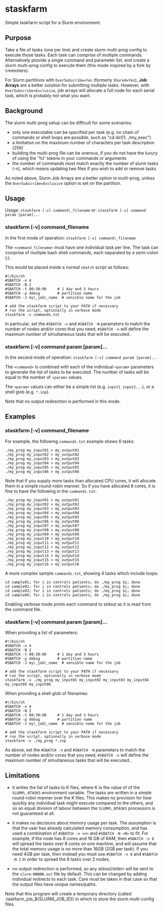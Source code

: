 # staskfarm

Simple taskfarm script for a Slurm environment.

## Purpose

Take a file of tasks (one per line) and create slurm multi-prog
config to execute those tasks. Each task can comprise of multiple commands.
Alternatively provide a single command and parameter list, and create a slurm
multi-prog config to execute them (this mode inspired by a fork by cmeesters).

For Slurm partitions with `OverSubscribe=Yes` (formerly `Shared=Yes`),
**Job Arrays** are a better solution for submitting multiple tasks. However, with
`OverSubscribe=Exclusive`, job arrays will allocate a full node for each serial
task, which is probably not what you want.

## Background

The slurm multi-prog setup can be difficult for some
scenarios:

* only one executable can be specified per task (e.g. no chain of commands
  or shell loops are possible, such as "cd dir01; ./my\_exec")
* a limitation on the maximum number of characters per task description (256)
* building the multi-prog file can be onerous, if you do not have the
  luxury of using the '%t' tokens in your commands or arguments
* the number of commands must match exactly the number of slurm tasks (-n),
  which means updating two files if you wish to add or remove tasks

As noted above, Slurm Job Arrays are a better option to multi-prog, unless
the `OverSubscribe=Exclusive` option is set on the partition.

## Usage

Usage: `staskfarm [-v] command\_filename`
  or:  `staskfarm [-v] command param [param]...`

### staskfarm [-v] command\_filename

In the first mode of operation: `staskfarm [-v] command\_filename`

The `<command_filename>` must have one individual task per
line. The task can comprise of multiple bash shell commands,
each separated by a semi-colon (;).

This would be placed inside a normal `sbatch` script as follows:

    #!/bin/sh
    #SBATCH -n 4
    #SBATCH -N 2
    #SBATCH -t 00:30:00     # 1 day and 3 hours
    #SBATCH -p debug        # partition name
    #SBATCH -J my\_job\_name  # sensible name for the job
    
    # add the staskfarm script to your PATH if necessary
    # run the script, optionally in verbose mode
    staskfarm -v commands.txt

In particular, set the `#SBATCH -n` and `#SBATCH -N` parameters to match
the number of nodes and/or cores that you need; `#SBATCH -n` will define
the maximum number of simultaneous tasks that will be executed..

### staskfarm [-v] command param [param]...

In the second mode of operation: `staskfarm [-v] command param [param]...`

The `<command>` is combined with each of the individual `<param>` parameters to
generate the list of tasks to be executed. The number of tasks will be equal
to the number of `<param>` values.

The `<param>` values can either be a simple list (e.g. `input1 input2...`),
or a shell glob (e.g. `*.inp`).

Note that no output redirection is performed in this mode.


## Examples

### staskfarm [-v] command\_filename

For example, the following `commands.txt` example shows 6 tasks:

    ./my_prog my_input01 > my_output01
    ./my_prog my_input02 > my_output02
    ./my_prog my_input03 > my_output03
    ./my_prog my_input04 > my_output04
    ./my_prog my_input05 > my_output05
    ./my_prog my_input06 > my_output06

Note that if you supply more tasks than allocated CPU cores, it
will allocate them in a simple round-robin manner. So if you have
allocated 8 cores, it is fine to have the following in the `commands.txt`:

    ./my_prog my_input01 > my_output01
    ./my_prog my_input02 > my_output02
    ./my_prog my_input03 > my_output03
    ./my_prog my_input04 > my_output04
    ./my_prog my_input05 > my_output05
    ./my_prog my_input06 > my_output06
    ./my_prog my_input07 > my_output07
    ./my_prog my_input08 > my_output08
    ./my_prog my_input09 > my_output09
    ./my_prog my_input10 > my_output10
    ./my_prog my_input11 > my_output11
    ./my_prog my_input12 > my_output12
    ./my_prog my_input13 > my_output13
    ./my_prog my_input14 > my_output14
    ./my_prog my_input15 > my_output15
    ./my_prog my_input16 > my_output16

A more complex sample `commands.txt`, showing 4 tasks which include loops:

    cd sample01; for i in controls patients; do ./my_prog $i; done
    cd sample02; for i in controls patients; do ./my_prog $i; done
    cd sample03; for i in controls patients; do ./my_prog $i; done
    cd sample04; for i in controls patients; do ./my_prog $i; done

Enabling verbose mode prints each command to stdout as it is
read from the command file.

### staskfarm [-v] command param [param]...

When providing a list of parameters:

    #!/bin/sh
    #SBATCH -n 4
    #SBATCH -N 2
    #SBATCH -t 00:30:00     # 1 day and 3 hours
    #SBATCH -p debug        # partition name
    #SBATCH -J my\_job\_name  # sensible name for the job
    
    # add the staskfarm script to your PATH if necessary
    # run the script, optionally in verbose mode
    staskfarm -v ./my_prog my_input01 my_input02 my_input03 my_input04 my_input05 my_input06

When providing a shell glob of filenames:

    #!/bin/sh
    #SBATCH -n 4
    #SBATCH -N 2
    #SBATCH -t 00:30:00     # 1 day and 3 hours
    #SBATCH -p debug        # partition name
    #SBATCH -J my\_job\_name  # sensible name for the job
    
    # add the staskfarm script to your PATH if necessary
    # run the script, optionally in verbose mode
    staskfarm -v ./my_prog *.inp

As above, set the `#SBATCH -n` and `#SBATCH -N` parameters to match
the number of nodes and/or cores that you need; `#SBATCH -n` will define
the maximum number of simultaneous tasks that will be executed..

## Limitations

* it writes the list of tasks to K files, where K is the value of
  of the `SLURM\_NTASKS` environment variable. The tasks are written
  in a simple round-robin manner over the K files. This makes no
  provision for how quickly any individual task might execute
  compared to the others, and so an equal division of labour
  between the `SLURM\_NTASKS` processors is not guaranteed at all.

* it makes no decisions about memory usage per task. The
  assumption is that the user has already calculated memory
  consumption, and has used a combination of `#SBATCH -n <n>`
  and `#SBATCH -N <N>` to fit. For example, if the node has 8
  cores and 16 GB of RAM, then `#SBATCH -n 8` will spread the
  tasks over 8 cores on one machine, and will assume that the
  total memory usage is no more than 16GB (2GB per task). If you
  need 4GB per task, then instead you must use `#SBATCH -n 8`
  and `#SBATCH -N 2` in order to spread the 8 tasks
  over 2 nodes.

* no output redirection is performed, so any stdout/stderr will
  be sent to the `slurm-NNNNN.out` file by default. This can
  be changed by adding individual redirects to each task.
  Care must be taken in that case so that the output files
  have unique names/paths.

Note that this program will create a temporary directory
(called .taskfarm\_job\_${SLURM\_JOB\_ID}) in which to store
the slurm multi-config files.

